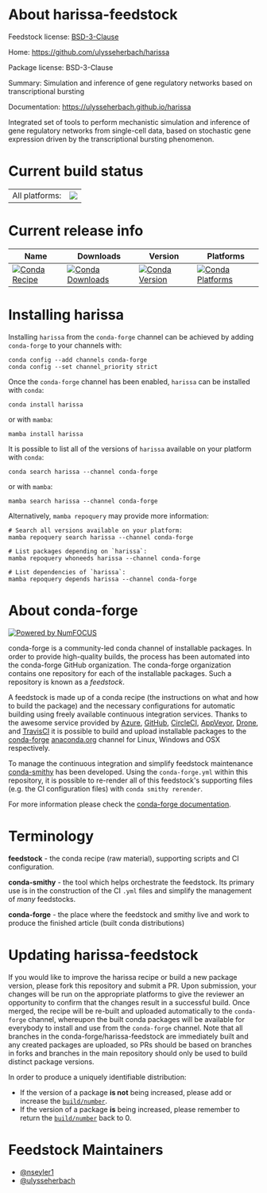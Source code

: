 About harissa-feedstock
=======================

Feedstock license: [BSD-3-Clause](https://github.com/conda-forge/harissa-feedstock/blob/main/LICENSE.txt)

Home: https://github.com/ulysseherbach/harissa

Package license: BSD-3-Clause

Summary: Simulation and inference of gene regulatory networks based on transcriptional bursting

Documentation: https://ulysseherbach.github.io/harissa

Integrated set of tools to perform mechanistic simulation and inference
of gene regulatory networks from single-cell data, based on stochastic
gene expression driven by the transcriptional bursting phenomenon.


Current build status
====================


<table><tr><td>All platforms:</td>
    <td>
      <a href="https://dev.azure.com/conda-forge/feedstock-builds/_build/latest?definitionId=21780&branchName=main">
        <img src="https://dev.azure.com/conda-forge/feedstock-builds/_apis/build/status/harissa-feedstock?branchName=main">
      </a>
    </td>
  </tr>
</table>

Current release info
====================

| Name | Downloads | Version | Platforms |
| --- | --- | --- | --- |
| [![Conda Recipe](https://img.shields.io/badge/recipe-harissa-green.svg)](https://anaconda.org/conda-forge/harissa) | [![Conda Downloads](https://img.shields.io/conda/dn/conda-forge/harissa.svg)](https://anaconda.org/conda-forge/harissa) | [![Conda Version](https://img.shields.io/conda/vn/conda-forge/harissa.svg)](https://anaconda.org/conda-forge/harissa) | [![Conda Platforms](https://img.shields.io/conda/pn/conda-forge/harissa.svg)](https://anaconda.org/conda-forge/harissa) |

Installing harissa
==================

Installing `harissa` from the `conda-forge` channel can be achieved by adding `conda-forge` to your channels with:

```
conda config --add channels conda-forge
conda config --set channel_priority strict
```

Once the `conda-forge` channel has been enabled, `harissa` can be installed with `conda`:

```
conda install harissa
```

or with `mamba`:

```
mamba install harissa
```

It is possible to list all of the versions of `harissa` available on your platform with `conda`:

```
conda search harissa --channel conda-forge
```

or with `mamba`:

```
mamba search harissa --channel conda-forge
```

Alternatively, `mamba repoquery` may provide more information:

```
# Search all versions available on your platform:
mamba repoquery search harissa --channel conda-forge

# List packages depending on `harissa`:
mamba repoquery whoneeds harissa --channel conda-forge

# List dependencies of `harissa`:
mamba repoquery depends harissa --channel conda-forge
```


About conda-forge
=================

[![Powered by
NumFOCUS](https://img.shields.io/badge/powered%20by-NumFOCUS-orange.svg?style=flat&colorA=E1523D&colorB=007D8A)](https://numfocus.org)

conda-forge is a community-led conda channel of installable packages.
In order to provide high-quality builds, the process has been automated into the
conda-forge GitHub organization. The conda-forge organization contains one repository
for each of the installable packages. Such a repository is known as a *feedstock*.

A feedstock is made up of a conda recipe (the instructions on what and how to build
the package) and the necessary configurations for automatic building using freely
available continuous integration services. Thanks to the awesome service provided by
[Azure](https://azure.microsoft.com/en-us/services/devops/), [GitHub](https://github.com/),
[CircleCI](https://circleci.com/), [AppVeyor](https://www.appveyor.com/),
[Drone](https://cloud.drone.io/welcome), and [TravisCI](https://travis-ci.com/)
it is possible to build and upload installable packages to the
[conda-forge](https://anaconda.org/conda-forge) [anaconda.org](https://anaconda.org/)
channel for Linux, Windows and OSX respectively.

To manage the continuous integration and simplify feedstock maintenance
[conda-smithy](https://github.com/conda-forge/conda-smithy) has been developed.
Using the ``conda-forge.yml`` within this repository, it is possible to re-render all of
this feedstock's supporting files (e.g. the CI configuration files) with ``conda smithy rerender``.

For more information please check the [conda-forge documentation](https://conda-forge.org/docs/).

Terminology
===========

**feedstock** - the conda recipe (raw material), supporting scripts and CI configuration.

**conda-smithy** - the tool which helps orchestrate the feedstock.
                   Its primary use is in the construction of the CI ``.yml`` files
                   and simplify the management of *many* feedstocks.

**conda-forge** - the place where the feedstock and smithy live and work to
                  produce the finished article (built conda distributions)


Updating harissa-feedstock
==========================

If you would like to improve the harissa recipe or build a new
package version, please fork this repository and submit a PR. Upon submission,
your changes will be run on the appropriate platforms to give the reviewer an
opportunity to confirm that the changes result in a successful build. Once
merged, the recipe will be re-built and uploaded automatically to the
`conda-forge` channel, whereupon the built conda packages will be available for
everybody to install and use from the `conda-forge` channel.
Note that all branches in the conda-forge/harissa-feedstock are
immediately built and any created packages are uploaded, so PRs should be based
on branches in forks and branches in the main repository should only be used to
build distinct package versions.

In order to produce a uniquely identifiable distribution:
 * If the version of a package **is not** being increased, please add or increase
   the [``build/number``](https://docs.conda.io/projects/conda-build/en/latest/resources/define-metadata.html#build-number-and-string).
 * If the version of a package **is** being increased, please remember to return
   the [``build/number``](https://docs.conda.io/projects/conda-build/en/latest/resources/define-metadata.html#build-number-and-string)
   back to 0.

Feedstock Maintainers
=====================

* [@nseyler1](https://github.com/nseyler1/)
* [@ulysseherbach](https://github.com/ulysseherbach/)

